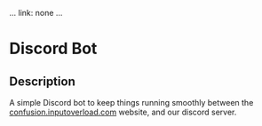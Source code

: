 ...
link: none
...

# Discord Bot

## Description

A simple Discord bot to keep things running smoothly between the [confusion.inputoverload.com](/) website, and our discord server.
